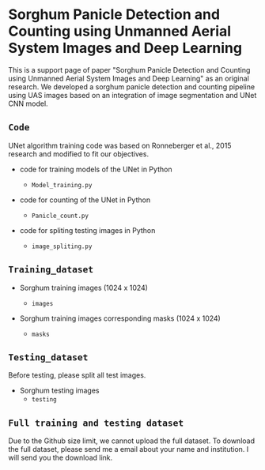 # Sorghum Panicle Detection and Counting using Unmanned Aerial System Images and Deep Learning

This is a support page of paper "Sorghum Panicle Detection and Counting using Unmanned Aerial System Images and Deep Learning" as an original research. We developed a sorghum panicle detection and counting pipeline using UAS images based on an integration of image segmentation and UNet CNN model.

## `Code`
UNet algorithm training code was based on Ronneberger et al., 2015 research and modified to fit our objectives.

- code for training models of the UNet in Python
  - `Model_training.py`
  
- code for counting of the UNet in Python
  - `Panicle_count.py`
  
- code for spliting testing images in Python
  - `image_spliting.py`
  
## `Training_dataset`
- Sorghum training images (1024 x 1024)
  - `images`
  
- Sorghum training images corresponding masks (1024 x 1024)
  - `masks`
  
## `Testing_dataset`
Before testing, please split all test images.

- Sorghum testing images
  - `testing`
  
## `Full training and testing dataset`
Due to the Github size limit, we cannot upload the full dataset. To download the full dataset, please send me a email about your name and institution. I will send you the download link.

